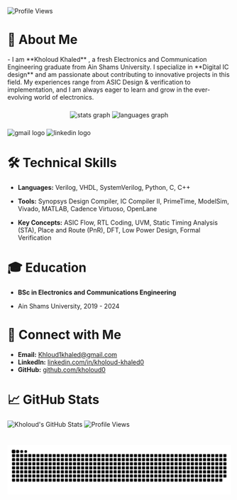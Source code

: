 ![Profile Views](https://komarev.com/ghpvc/?username=kholoud0&color=blue)



<h1>👋 About Me</h1>
- I am **Kholoud Khaled** , a fresh Electronics and Communication Engineering graduate from Ain Shams University. I specialize in **Digital IC design** and am passionate about contributing to innovative projects in this field. My experiences range from ASIC Design & verification to implementation, and I am always eager to learn and grow in the ever-evolving world of electronics.

###
<div align="center">
  <img src="https://github-readme-stats.vercel.app/api?username=kholoud0&hide_title=false&hide_rank=false&show_icons=true&include_all_commits=true&count_private=true&disable_animations=false&theme=dracula&locale=en&hide_border=false" height="150" alt="stats graph"  />
  <img src="https://github-readme-stats.vercel.app/api/top-langs?username=kholoud0&locale=en&hide_title=false&layout=compact&card_width=320&langs_count=5&theme=dracula&hide_border=false" height="150" alt="languages graph"  />
</div>

###

<div align="left">
  <img src="https://img.shields.io/static/v1?message=Gmail&logo=gmail&label=&color=D14836&logoColor=white&labelColor=&style=for-the-badge" height="35" alt="gmail logo"  />
  <img src="https://img.shields.io/static/v1?message=LinkedIn&logo=linkedin&label=&color=0077B5&logoColor=white&labelColor=&style=for-the-badge" height="35" alt="linkedin logo"  />
</div>



<h1>🛠️ Technical Skills</h1>

- **Languages:** Verilog, VHDL, SystemVerilog, Python, C, C++

- **Tools:** Synopsys Design Compiler, IC Compiler II, PrimeTime, ModelSim, Vivado, MATLAB, Cadence Virtuoso, OpenLane

- **Key Concepts:** ASIC Flow, RTL Coding, UVM, Static Timing Analysis (STA), Place and Route (PnR), DFT, Low Power Design, Formal Verification
 <h1>🎓 Education</h1>
 
- **BSc in Electronics and Communications Engineering**

 - Ain Shams University, 2019 - 2024
 
# 🔗 Connect with Me
- **Email:** [Khloud1khaled@gmail.com](mailto:Khloud1khaled@gmail.com)
- **LinkedIn:** [linkedin.com/in/kholoud-khaled0](https://www.linkedin.com/in/kholoud-khaled0/)
- **GitHub:** [github.com/kholoud0](https://github.com/kholoud0)

# 📈 GitHub Stats
![Kholoud's GitHub Stats](https://github-readme-stats.vercel.app/api?username=kholoud0&show_icons=true&theme=radical)
![Profile Views](https://komarev.com/ghpvc/?username=kholoud0&color=blue)


###

<br clear="both">

<img src="https://raw.githubusercontent.com/kholoud0/kholoud0/output/snake.svg" alt="Snake animation" />

###
